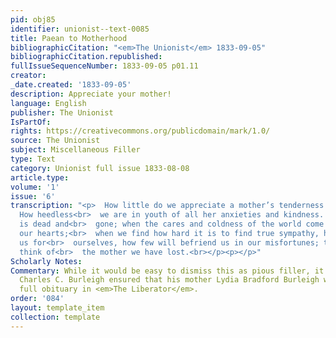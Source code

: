 ```yaml
---
pid: obj85
identifier: unionist--text-0085
title: Paean to Motherhood
bibliographicCitation: "<em>The Unionist</em> 1833-09-05"
bibliographicCitation.republished: 
fullIssueSequenceNumber: 1833-09-05 p01.11
creator: 
_date.created: '1833-09-05'
description: Appreciate your mother!
language: English
publisher: The Unionist
IsPartOf: 
rights: https://creativecommons.org/publicdomain/mark/1.0/
source: The Unionist
subject: Miscellaneous Filler
type: Text
category: Unionist full issue 1833-08-08
article.type: 
volume: '1'
issue: '6'
transcription: "<p>  How little do we appreciate a mother’s tenderness while living!
  How heedless<br>  we are in youth of all her anxieties and kindness. But when she
  is dead and<br>  gone; when the cares and coldness of the world come withering to
  our hearts;<br>  when we find how hard it is to find true sympathy, how few love
  us for<br>  ourselves, how few will befriend us in our misfortunes; then it is we
  think of<br>  the mother we have lost.<br></p><p></p>"
Scholarly Notes: 
Commentary: While it would be easy to dismiss this as pious filler, it is a fact that
  Charles C. Burleigh ensured that his mother Lydia Bradford Burleigh would have a
  full obituary in <em>The Liberator</em>.
order: '084'
layout: template_item
collection: template
---
```


